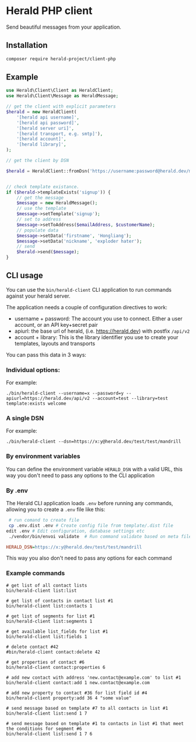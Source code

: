 Herald PHP client
==============

Send beautiful messages from your application.

## Installation
```sh
composer require herald-project/client-php
```

## Example
```php
use Herald\Client\Client as HeraldClient;
use Herald\Client\Message as HeraldMessage;

// get the client with explicit parameters
$herald = new HeraldClient(
    '[herald api username]',
    '[herald api password]',
    '[herald server uri]',
    '[herald transport, e.g. smtp]'),
    '[herald account]',
    '[herald library]',
);

// get the client by DSN

$herald = HeraldClient::fromDsn('https://username:password@herald.dev/myAccount/myLibrary/myTransport');


// check template existance.
if ($herald->templateExists('signup')) {
    // get the message
    $message = new HeraldMessage();
    // use the template
    $message->setTemplate('signup');
    // set to address
    $message->setToAddress($emailAddress, $customerName);
    // populate data
    $message->setData('firstname', 'Hongliang');
    $message->setData('nickname', 'exploder hater');
    // send
    $herald->send($message);
}
```
## CLI usage

You can use the `bin/herald-client` CLI application to run commands against your herald server.

The application needs a couple of configuration directives to work:

* username + password: The account you use to connect. Either a user account, or an API key+secret pair
* apiurl: the base url of herald, (i.e. https://herald.dev) with postfix `/api/v2`
* account + library: This is the library identifier you use to create your templates, layouts and transports

You can pass this data in 3 ways:

### Individual options:

For example:

    ./bin/herald-client --username=x --password=y --apiurl=https://herald.dev/api/v2 --account=test --library=test template:exists welcome

### A single DSN

For example:

    ./bin/herald-client --dsn=https://x:y@herald.dev/test/test/mandrill

### By environment variables

You can define the environment variable `HERALD_DSN` with a valid URL, this way you don't
need to pass any options to the CLI application

### By .env

The Herald CLI application loads `.env` before running any commands, allowing you to create a `.env` file
like this:

```sh
 # run comand to create file
 cp .env.dist .env # Create config file from template/.dist file
edit .env # Edit configuration, database settings etc
 ./vendor/bin/envoi validate  # Run command validate based on meta file .env.yaml
```

```ini
HERALD_DSN=https://x:y@herald.dev/test/test/mandrill
```

This way you also don't need to pass any options for each command

### Example commands

    # get list of all contact lists
    bin/herald-client list:list

    # get list of contacts in contact list #1
    bin/herald-client list:contacts 1

    # get list of segments for list #1
    bin/herald-client list:segments 1

    # get available list_fields for list #1
    bin/herald-client list:fields 1

    # delete contact #42
    #bin/herald-client contact:delete 42

    # get properties of contact #6
    bin/herald-client contact:properties 6

    # add new contact with address 'new.contact@example.com' to list #1
    bin/herald-client contact:add 1 new.contact@example.com

    # add new property to contact #36 for list field id #4
    bin/herald-client property:add 36 4 "some value"

    # send message based on template #7 to all contacts in list #1
    bin/herald-client list:send 1 7

    # send message based on template #1 to contacts in list #1 that meet the conditions for segment #6
    bin/herald-client list:send 1 7 6

